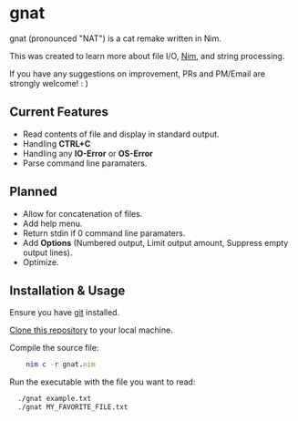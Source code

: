 
# gnat

gnat (pronounced "NAT") is a cat remake written in Nim.

This was created to learn more about file I/O, [Nim](https://nim-lang.org), and string processing.

If you have any suggestions on improvement, PRs and PM/Email are strongly welcome!   : )


## Current Features

- Read contents of file and display in standard output.
- Handling **CTRL+C**
- Handling any **IO-Error** or **OS-Error**
- Parse command line paramaters.
## Planned

- Allow for concatenation of files.
- Add help menu.
- Return stdin if 0 command line paramaters.
- Add **Options** (Numbered output, Limit output amount, Suppress empty output lines).
- Optimize.


## Installation & Usage

Ensure you have [git](https://github.com/git-guides/install-git) installed.

[Clone this repository](https://docs.github.com/en/repositories/creating-and-managing-repositories/cloning-a-repository) to your local machine.

Compile the source file:
```nim
    nim c -r gnat.nim
```
Run the executable with the file you want to read:
```bash
  ./gnat example.txt
  ./gnat MY_FAVORITE_FILE.txt
```
